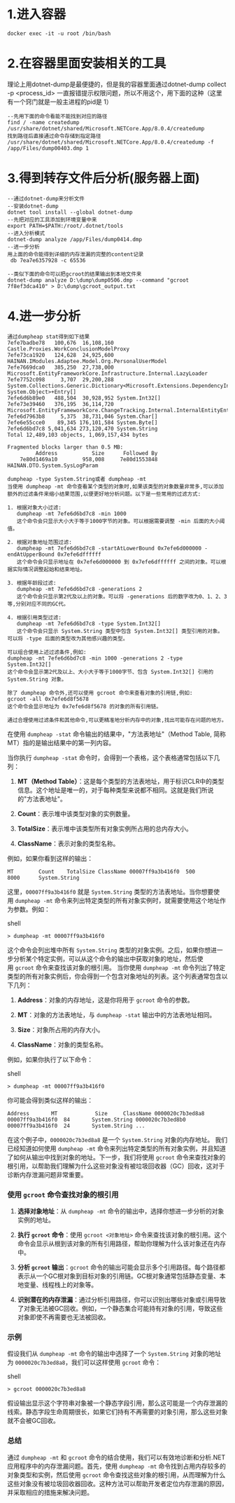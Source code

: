# 1.进入容器
```
docker exec -it -u root /bin/bash
```

# 2.在容器里面安装相关的工具
理论上用dotnet-dump是最便捷的，但是我的容器里面通过dotnet-dump collect -p <process_id> 一直报错提示权限问题，所以不用这个，用下面的这种（这里有一个窍门就是一般主进程的pid是 1）
```
--先用下面的命令看能不能找到对应的路径
find / -name createdump
/usr/share/dotnet/shared/Microsoft.NETCore.App/8.0.4/createdump
找到路径后直接通过命令存储到指定路径
/usr/share/dotnet/shared/Microsoft.NETCore.App/8.0.4/createdump -f /app/Files/dump00403.dmp 1
```
# 3.得到转存文件后分析(服务器上面)
```
--通过dotnet-dump来分析文件
--安装dotnet-dump
dotnet tool install --global dotnet-dump
--先把对应的工具添加到环境变量中来
export PATH=$PATH:/root/.dotnet/tools
--进入分析模式
dotnet-dump analyze /app/Files/dump0414.dmp
--进一步分析
用上面的命令能得到详细的内存泄漏的完整的content记录
 db 7ea7e6357928 -c 65536

--类似下面的命令可以把gcroot的结果输出到本地文件来
dotnet-dump analyze D:\dump\dump0506.dmp --command "gcroot 7f8ef3dca410" > D:\dump\gcroot_output.txt

```

# 4.进一步分析
```
通过dumpheap stat得到如下结果
7efe7badbe78   100,676  16,108,160 Castle.Proxies.WorkConclusionModelProxy
7efe73ca1920   124,628  24,925,600 HAINAN.IModules.Adaptee.Model.Org.PersonalUserModel
7efe7669dca0   385,250  27,738,000 Microsoft.EntityFrameworkCore.Infrastructure.Internal.LazyLoader
7efe7752c098     3,707  29,200,288 System.Collections.Generic.Dictionary<Microsoft.Extensions.DependencyInjection.ServiceLookup.ServiceCacheKey, System.Object>+Entry[]
7efe6d6b89e0   488,504  30,928,952 System.Int32[]
7efe73e39460   376,195  36,114,720 Microsoft.EntityFrameworkCore.ChangeTracking.Internal.InternalEntityEntry
7efe6d7963b8     5,375  38,731,046 System.Char[]
7efe6e55cce0    89,345 176,101,584 System.Byte[]
7efe6d6bd7c8 5,041,634 273,120,470 System.String
Total 12,489,103 objects, 1,069,157,434 bytes

Fragmented blocks larger than 0.5 MB:
         Address           Size      Followed By
    7e80d1469a10        958,008     7e80d1553848 HAINAN.DTO.System.SysLogParam 

```

```
dumpheap -type System.String或者 dumpheap -mt
当使用 dumpheap -mt 命令查看某个类型的对象时,如果该类型的对象数量非常多,可以添加额外的过滤条件来缩小结果范围,以便更好地分析问题。以下是一些常用的过滤方式:

1. 根据对象大小过滤:
   dumpheap -mt 7efe6d6bd7c8 -min 1000
   这个命令会只显示大小大于等于1000字节的对象。可以根据需要调整 -min 后面的大小阈值。

2. 根据对象地址范围过滤:
   dumpheap -mt 7efe6d6bd7c8 -startAtLowerBound 0x7efe6d000000 -endAtUpperBound 0x7efe6dffffff
   这个命令会只显示地址在 0x7efe6d000000 到 0x7efe6dffffff 之间的对象。可以根据实际情况调整起始和结束地址。

3. 根据年龄段过滤:
   dumpheap -mt 7efe6d6bd7c8 -generations 2
   这个命令会只显示第2代及以上的对象。可以将 -generations 后的数字改为0、1、2、3等,分别对应不同的GC代。

4. 根据引用类型过滤:
   dumpheap -mt 7efe6d6bd7c8 -type System.Int32[]
   这个命令会只显示 System.String 类型中包含 System.Int32[] 类型引用的对象。可以将 -type 后面的类型改为其他感兴趣的类型。

可以组合使用上述过滤条件,例如:
dumpheap -mt 7efe6d6bd7c8 -min 1000 -generations 2 -type System.Int32[]
这个命令会显示第2代及以上、大小大于等于1000字节、包含 System.Int32[] 引用的 System.String 对象。

除了 dumpheap 命令外,还可以使用 gcroot 命令来查看对象的引用链,例如:
gcroot -all 0x7efe6d8f5678
这个命令会显示地址为 0x7efe6d8f5678 的对象的所有引用链。

通过合理使用过滤条件和其他命令,可以更精准地分析内存中的对象,找出可能存在问题的地方。
```

在使用 `dumpheap -stat` 命令输出的结果中，"方法表地址"（Method Table, 简称 MT）指的是输出结果中的第一列内容。

当你执行 `dumpheap -stat` 命令时，会得到一个表格，这个表格通常包括以下几列：

1. **MT（Method Table）**：这是每个类型的方法表地址，用于标识CLR中的类型信息。这个地址是唯一的，对于每种类型来说都不相同。这就是我们所说的"方法表地址"。
    
2. **Count**：表示堆中该类型对象的实例数量。
    
3. **TotalSize**：表示堆中该类型所有对象实例所占用的总内存大小。
    
4. **ClassName**：表示对象的类型名称。
    

例如，如果你看到这样的输出：

`MT        Count    TotalSize ClassName 00007ff9a3b416f0  500       8000      System.String`

这里，`00007ff9a3b416f0` 就是 `System.String` 类型的方法表地址。当你想要使用 `dumpheap -mt` 命令来列出特定类型的所有对象实例时，就需要使用这个地址作为参数。例如：

shell

`> dumpheap -mt 00007ff9a3b416f0`

这个命令会列出堆中所有 `System.String` 类型的对象实例。之后，如果你想进一步分析某个特定实例，可以从这个命令的输出中获取对象的地址，然后使用 `gcroot` 命令来查找该对象的根引用。
当你使用 `dumpheap -mt` 命令列出了特定类型的所有对象实例后，你会得到一个包含对象地址的列表。这个列表通常包含以下几列：

1. **Address**：对象的内存地址，这是你将用于 `gcroot` 命令的参数。
    
2. **MT**：对象的方法表地址，与 `dumpheap -stat` 输出中的方法表地址相同。
    
3. **Size**：对象所占用的内存大小。
    
4. **ClassName**：对象的类型名称。
    

例如，如果你执行了以下命令：

shell

`> dumpheap -mt 00007ff9a3b416f0`

你可能会得到类似这样的输出：

`Address       MT            Size     ClassName 0000020c7b3ed8a8 00007ff9a3b416f0  84       System.String 0000020c7b3ed8b0 00007ff9a3b416f0  24       System.String ...`

在这个例子中，`0000020c7b3ed8a8` 是一个 `System.String` 对象的内存地址。
我们已经知道如何使用 `dumpheap -mt` 命令来列出特定类型的所有对象实例，并且知道了如何从输出中找到对象的地址。下一步，我们将使用 `gcroot` 命令来查找对象的根引用，以帮助我们理解为什么这些对象没有被垃圾回收器（GC）回收，这对于诊断内存泄漏问题非常重要。

### 使用 `gcroot` 命令查找对象的根引用

1. **选择对象地址**：从 `dumpheap -mt` 命令的输出中，选择你想进一步分析的对象实例的地址。
    
2. **执行 `gcroot` 命令**：使用 `gcroot <对象地址>` 命令来查找该对象的根引用。这个命令会显示从根到该对象的所有引用路径，帮助你理解为什么该对象还在内存中。
    
3. **分析 `gcroot` 输出**：`gcroot` 命令的输出可能会显示多个引用路径。每个路径都表示从一个GC根对象到目标对象的引用链。GC根对象通常包括静态变量、本地变量、线程栈上的对象等。
    
4. **识别潜在的内存泄漏**：通过分析引用路径，你可以识别出哪些对象或引用导致了对象无法被GC回收。例如，一个静态集合可能持有对象的引用，导致这些对象即使不再需要也无法被回收。
    

### 示例

假设我们从 `dumpheap -mt` 命令的输出中选择了一个 `System.String` 对象的地址为 `0000020c7b3ed8a8`，我们可以这样使用 `gcroot` 命令：

shell

`> gcroot 0000020c7b3ed8a8`

假设输出显示这个字符串对象被一个静态字段引用，那么这可能是一个内存泄漏的线索。静态字段生命周期很长，如果它们持有不再需要的对象引用，那么这些对象就不会被GC回收。

### 总结

通过 `dumpheap -mt` 和 `gcroot` 命令的结合使用，我们可以有效地诊断和分析.NET应用程序中的内存泄漏问题。首先，使用 `dumpheap -mt` 命令找到占用内存较多的对象类型和实例，然后使用 `gcroot` 命令查找这些对象的根引用，从而理解为什么这些对象没有被垃圾回收器回收。这种方法可以帮助开发者定位内存泄漏的原因，并采取相应的措施来解决问题。